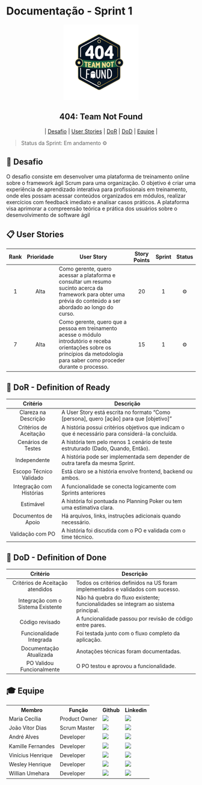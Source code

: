 # Documentação - Sprint 1

<p align="center">
      <img src="/projeto/static/assets/logo.png" alt="Logo do Time 404" width="200">
      <h2 align="center"> 404: Team Not Found </h2>
</p>

<p align="center">
  | <a href ="#desafio"> Desafio</a>  |
  <a href ="#us"> User Stories</a>  |   
  <a href ="#dor">DoR</a>  |
  <a href ="#dod">DoD</a>  |
  <a href ="#equipe"> Equipe</a> |
</p>

> Status da Sprint: Em andamento ⚙️

## 🏅 Desafio <a id="desafio"></a>

O desafio consiste em desenvolver uma plataforma de treinamento online sobre o framework ágil Scrum para uma organização. O objetivo é criar uma experiência de aprendizado interativa para profissionais em treinamento, onde eles possam acessar conteúdos organizados em módulos, realizar exercícios com feedback imediato e analisar casos práticos. A plataforma visa aprimorar a compreensão teórica e prática dos usuários sobre o desenvolvimento de software ágil

## 📋 User Stories <a id="us"></a>

| Rank | Prioridade | User Story | Story Points | Sprint | Status |
| :--: | :--------: | ---------------------------------------------------------------------------------------------------------------------------------------------------------------------------------- | :----------: | :------------------: | :----: |
|  1   |    Alta    | Como gerente, quero acessar a plataforma e consultar um resumo sucinto acerca da framework para obter uma prévia do conteúdo a ser abordado ao longo do curso.    |      20      |   1    |   ⚙️   |
|  7   |    Alta    | Como gerente, quero que a pessoa em treinamento acesse o módulo introdutório e receba orientações sobre os princípios da metodologia para saber como proceder durante o processo.    |      15      |   1    |   ⚙️   |



## 🏅 DoR - Definition of Ready <a id="dor"></a>

|             Critério             | Descrição                                                                                         |
| :------------------------------: | ------------------------------------------------------------------------------------------------- |
|       Clareza na Descrição       | A User Story está escrita no formato “Como [persona], quero [ação] para que [objetivo]”           |
|       Critérios de Aceitação        | A história possui critérios objetivos que indicam o que é necessário para considerá-la concluída. |
|       Cenários de Testes      | A história tem pelo menos 1 cenário de teste estruturado (Dado, Quando, Então).                   |
|           Independente           | A história pode ser implementada sem depender de outra tarefa da mesma Sprint.                    |
|       Escopo Técnico Validado         | Está claro se a história envolve frontend, backend ou ambos.      |
|       Integração com Histórias        | A funcionalidade se conecta logicamente com Sprints anteriores        |
|       Estimável       | A história foi pontuada no Planning Poker ou tem uma estimativa clara.        |
|       Documentos de Apoio         | Há arquivos, links, instruções adicionais quando necessário.      |
|       Validação com PO        | A história foi discutida com o PO e validada com o time técnico.      |



## 🏅 DoD - Definition of Done <a id="dod"></a>

|                 Critério                 | Descrição                                                                            |
| :--------------------------------------: | ------------------------------------------------------------------------------------ |
|     Critérios de Aceitação atendidos     | Todos os critérios definidos na US foram implementados e validados com sucesso.                 |
|        Integração com o Sistema Existente         | Não há quebra do fluxo existente; funcionalidades se integram ao sistema principal.     |
|             Código revisado              | A funcionalidade passou por revisão de código entre pares.                            |
|       Funcionalidade Integrada        | Foi testada junto com o fluxo completo da aplicação.      |
|       Documentação Atualizada        | Anotações técnicas foram documentadas.     |
|       PO Validou Funcionalmente       | O PO testou e aprovou a funcionalidade.       |



## 🎓 Equipe <a id="equipe"></a>

<div align="center">
  <table>
    <tr>
      <th>Membro</th>
      <th>Função</th>
      <th>Github</th>
      <th>Linkedin</th>
    </tr>
    <tr>
      <td>Maria Cecília</td>
      <td>Product Owner</td>
      <td><a href="https://github.com/cissamrs"><img src="https://img.shields.io/badge/GitHub-100000?style=for-the-badge&logo=github&logoColor=white"></a></td>
      <td><a href=""><img src="https://img.shields.io/badge/LinkedIn-0077B5?style=for-the-badge&logo=linkedin&logoColor=white"></a></td>
    </tr>
    <tr>
      <td>João Vitor Dias</td>
      <td>Scrum Master</td>
      <td><a href="https://github.com/DiasJoao002"><img src="https://img.shields.io/badge/GitHub-100000?style=for-the-badge&logo=github&logoColor=white"></a></td>
      <td><a href=""><img src="https://img.shields.io/badge/LinkedIn-0077B5?style=for-the-badge&logo=linkedin&logoColor=white"></a></td>
    </tr>
    <tr>
      <td>André Alves</td>
      <td>Developer</td>
      <td><a href="https://github.com/alvesad"><img src="https://img.shields.io/badge/GitHub-100000?style=for-the-badge&logo=github&logoColor=white"></a></td>
      <td><a href=""><img src="https://img.shields.io/badge/LinkedIn-0077B5?style=for-the-badge&logo=linkedin&logoColor=white"></a></td>
    </tr>
    <tr>
      <td>Kamille Fernandes</td>
      <td>Developer</td>
      <td><a href="https://github.com/KamilleFernandes"><img src="https://img.shields.io/badge/GitHub-100000?style=for-the-badge&logo=github&logoColor=white"></a></td>
      <td><a href=""><img src="https://img.shields.io/badge/LinkedIn-0077B5?style=for-the-badge&logo=linkedin&logoColor=white"></a></td>
    </tr>
    <tr>
      <td>Vinícius Henrique</td>
      <td>Developer</td>
      <td><a href="https://github.com/ViniciusAmante"><img src="https://img.shields.io/badge/GitHub-100000?style=for-the-badge&logo=github&logoColor=white"></a></td>
      <td><a href=""><img src="https://img.shields.io/badge/LinkedIn-0077B5?style=for-the-badge&logo=linkedin&logoColor=white"></a></td>
    </tr>
    <tr>
      <td>Wesley Henrique</td>
      <td>Developer</td>
      <td><a href="https://github.com/yoyowesley"><img src="https://img.shields.io/badge/GitHub-100000?style=for-the-badge&logo=github&logoColor=white"></a></td>
      <td><a href=""><img src="https://img.shields.io/badge/LinkedIn-0077B5?style=for-the-badge&logo=linkedin&logoColor=white"></a></td>
    </tr>
    <tr>
      <td>Willian Umehara</td>
      <td>Developer</td>
      <td><a href="https://github.com/willianhiroume"><img src="https://img.shields.io/badge/GitHub-100000?style=for-the-badge&logo=github&logoColor=white"></a></td>
      <td><a href=""><img src="https://img.shields.io/badge/LinkedIn-0077B5?style=for-the-badge&logo=linkedin&logoColor=white"></a></td>
    </tr>
  </table>
</div>